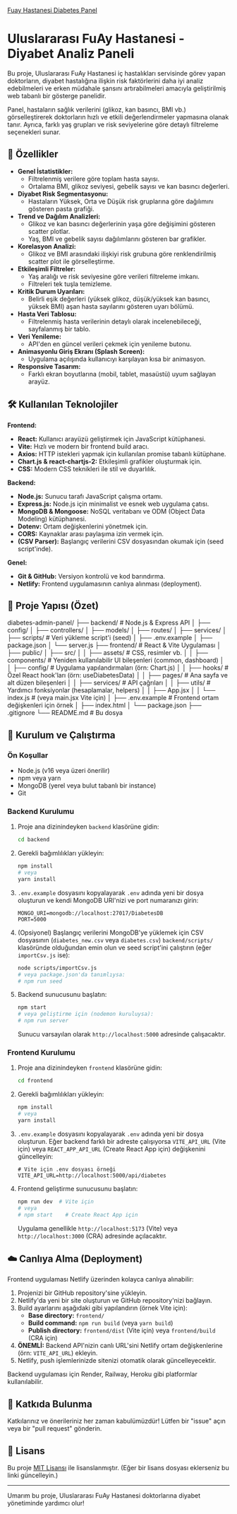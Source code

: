 [Fuay Hastanesi Diabetes Panel](https://github.com/NuhDemir/Diabetes-Admin-Panel/blob/main/img/image.png?raw=true)

# Uluslararası FuAy Hastanesi - Diyabet Analiz Paneli

Bu proje, Uluslararası FuAy Hastanesi iç hastalıkları servisinde görev yapan doktorların, diyabet hastalığına ilişkin risk faktörlerini daha iyi analiz edebilmeleri ve erken müdahale şansını artırabilmeleri amacıyla geliştirilmiş web tabanlı bir gösterge panelidir.

Panel, hastaların sağlık verilerini (glikoz, kan basıncı, BMI vb.) görselleştirerek doktorların hızlı ve etkili değerlendirmeler yapmasına olanak tanır. Ayrıca, farklı yaş grupları ve risk seviyelerine göre detaylı filtreleme seçenekleri sunar.

## 🌟 Özellikler

*   **Genel İstatistikler:**
    *   Filtrelenmiş verilere göre toplam hasta sayısı.
    *   Ortalama BMI, glikoz seviyesi, gebelik sayısı ve kan basıncı değerleri.
*   **Diyabet Risk Segmentasyonu:**
    *   Hastaların Yüksek, Orta ve Düşük risk gruplarına göre dağılımını gösteren pasta grafiği.
*   **Trend ve Dağılım Analizleri:**
    *   Glikoz ve kan basıncı değerlerinin yaşa göre değişimini gösteren scatter plotlar.
    *   Yaş, BMI ve gebelik sayısı dağılımlarını gösteren bar grafikler.
*   **Korelasyon Analizi:**
    *   Glikoz ve BMI arasındaki ilişkiyi risk grubuna göre renklendirilmiş scatter plot ile görselleştirme.
*   **Etkileşimli Filtreler:**
    *   Yaş aralığı ve risk seviyesine göre verileri filtreleme imkanı.
    *   Filtreleri tek tuşla temizleme.
*   **Kritik Durum Uyarıları:**
    *   Belirli eşik değerleri (yüksek glikoz, düşük/yüksek kan basıncı, yüksek BMI) aşan hasta sayılarını gösteren uyarı bölümü.
*   **Hasta Veri Tablosu:**
    *   Filtrelenmiş hasta verilerinin detaylı olarak incelenebileceği, sayfalanmış bir tablo.
*   **Veri Yenileme:**
    *   API'den en güncel verileri çekmek için yenileme butonu.
*   **Animasyonlu Giriş Ekranı (Splash Screen):**
    *   Uygulama açılışında kullanıcıyı karşılayan kısa bir animasyon.
*   **Responsive Tasarım:**
    *   Farklı ekran boyutlarına (mobil, tablet, masaüstü) uyum sağlayan arayüz.

## 🛠️ Kullanılan Teknolojiler

**Frontend:**

*   **React:** Kullanıcı arayüzü geliştirmek için JavaScript kütüphanesi.
*   **Vite:** Hızlı ve modern bir frontend build aracı.
*   **Axios:** HTTP istekleri yapmak için kullanılan promise tabanlı kütüphane.
*   **Chart.js & react-chartjs-2:** Etkileşimli grafikler oluşturmak için.
*   **CSS:** Modern CSS teknikleri ile stil ve duyarlılık.

**Backend:**

*   **Node.js:** Sunucu tarafı JavaScript çalışma ortamı.
*   **Express.js:** Node.js için minimalist ve esnek web uygulama çatısı.
*   **MongoDB & Mongoose:** NoSQL veritabanı ve ODM (Object Data Modeling) kütüphanesi.
*   **Dotenv:** Ortam değişkenlerini yönetmek için.
*   **CORS:** Kaynaklar arası paylaşıma izin vermek için.
*   **(CSV Parser):** Başlangıç verilerini CSV dosyasından okumak için (seed script'inde).

**Genel:**

*   **Git & GitHub:** Versiyon kontrolü ve kod barındırma.
*   **Netlify:** Frontend uygulamasının canlıya alınması (deployment).

## 📁 Proje Yapısı (Özet)

diabetes-admin-panel/
├── backend/ # Node.js & Express API
│ ├── config/
│ ├── controllers/
│ ├── models/
│ ├── routes/
│ ├── services/
│ ├── scripts/ # Veri yükleme script'i (seed)
│ ├── .env.example
│ ├── package.json
│ └── server.js
├── frontend/ # React & Vite Uygulaması
│ ├── public/
│ ├── src/
│ │ ├── assets/ # CSS, resimler vb.
│ │ ├── components/ # Yeniden kullanılabilir UI bileşenleri (common, dashboard)
│ │ ├── config/ # Uygulama yapılandırmaları (örn: Chart.js)
│ │ ├── hooks/ # Özel React hook'ları (örn: useDiabetesData)
│ │ ├── pages/ # Ana sayfa ve alt düzen bileşenleri
│ │ ├── services/ # API çağrıları
│ │ ├── utils/ # Yardımcı fonksiyonlar (hesaplamalar, helpers)
│ │ ├── App.jsx
│ │ └── index.js # (veya main.jsx Vite için)
│ ├── .env.example # Frontend ortam değişkenleri için örnek
│ ├── index.html
│ └── package.json
├── .gitignore
└── README.md # Bu dosya
## 🚀 Kurulum ve Çalıştırma

### Ön Koşullar

*   Node.js (v16 veya üzeri önerilir)
*   npm veya yarn
*   MongoDB (yerel veya bulut tabanlı bir instance)
*   Git

### Backend Kurulumu

1.  Proje ana dizinindeyken `backend` klasörüne gidin:
    ```bash
    cd backend
    ```
2.  Gerekli bağımlılıkları yükleyin:
    ```bash
    npm install
    # veya
    yarn install
    ```
3.  `.env.example` dosyasını kopyalayarak `.env` adında yeni bir dosya oluşturun ve kendi MongoDB URI'nizi ve port numaranızı girin:
    ```
    MONGO_URI=mongodb://localhost:27017/DiabetesDB
    PORT=5000
    ```
4.  (Opsiyonel) Başlangıç verilerini MongoDB'ye yüklemek için CSV dosyasının (`diabetes_new.csv` veya `diabetes.csv`) `backend/scripts/` klasöründe olduğundan emin olun ve seed script'ini çalıştırın (eğer `importCsv.js` ise):
    ```bash
    node scripts/importCsv.js
    # veya package.json'da tanımlıysa:
    # npm run seed
    ```
5.  Backend sunucusunu başlatın:
    ```bash
    npm start
    # veya geliştirme için (nodemon kuruluysa):
    # npm run server
    ```
    Sunucu varsayılan olarak `http://localhost:5000` adresinde çalışacaktır.

### Frontend Kurulumu

1.  Proje ana dizinindeyken `frontend` klasörüne gidin:
    ```bash
    cd frontend
    ```
2.  Gerekli bağımlılıkları yükleyin:
    ```bash
    npm install
    # veya
    yarn install
    ```
3.  `.env.example` dosyasını kopyalayarak `.env` adında yeni bir dosya oluşturun. Eğer backend farklı bir adreste çalışıyorsa `VITE_API_URL` (Vite için) veya `REACT_APP_API_URL` (Create React App için) değişkenini güncelleyin:
    ```dotenv
    # Vite için .env dosyası örneği
    VITE_API_URL=http://localhost:5000/api/diabetes
    ```
4.  Frontend geliştirme sunucusunu başlatın:
    ```bash
    npm run dev  # Vite için
    # veya
    # npm start    # Create React App için
    ```
    Uygulama genellikle `http://localhost:5173` (Vite) veya `http://localhost:3000` (CRA) adresinde açılacaktır.

## ☁️ Canlıya Alma (Deployment)

Frontend uygulaması Netlify üzerinden kolayca canlıya alınabilir:

1.  Projenizi bir GitHub repository'sine yükleyin.
2.  Netlify'da yeni bir site oluşturun ve GitHub repository'nizi bağlayın.
3.  Build ayarlarını aşağıdaki gibi yapılandırın (örnek Vite için):
    *   **Base directory:** `frontend/`
    *   **Build command:** `npm run build` (veya `yarn build`)
    *   **Publish directory:** `frontend/dist` (Vite için) veya `frontend/build` (CRA için)
4.  **ÖNEMLİ:** Backend API'nizin canlı URL'sini Netlify ortam değişkenlerine (örn: `VITE_API_URL`) ekleyin.
5.  Netlify, push işlemlerinizde sitenizi otomatik olarak güncelleyecektir.

Backend uygulaması için Render, Railway, Heroku gibi platformlar kullanılabilir.

## 🤝 Katkıda Bulunma

Katkılarınız ve önerileriniz her zaman kabulümüzdür! Lütfen bir "issue" açın veya bir "pull request" gönderin.

## 📜 Lisans

Bu proje [MIT Lisansı](LICENSE.md) ile lisanslanmıştır. (Eğer bir lisans dosyası eklerseniz bu linki güncelleyin.)

---

Umarım bu proje, Uluslararası FuAy Hastanesi doktorlarına diyabet yönetiminde yardımcı olur!
